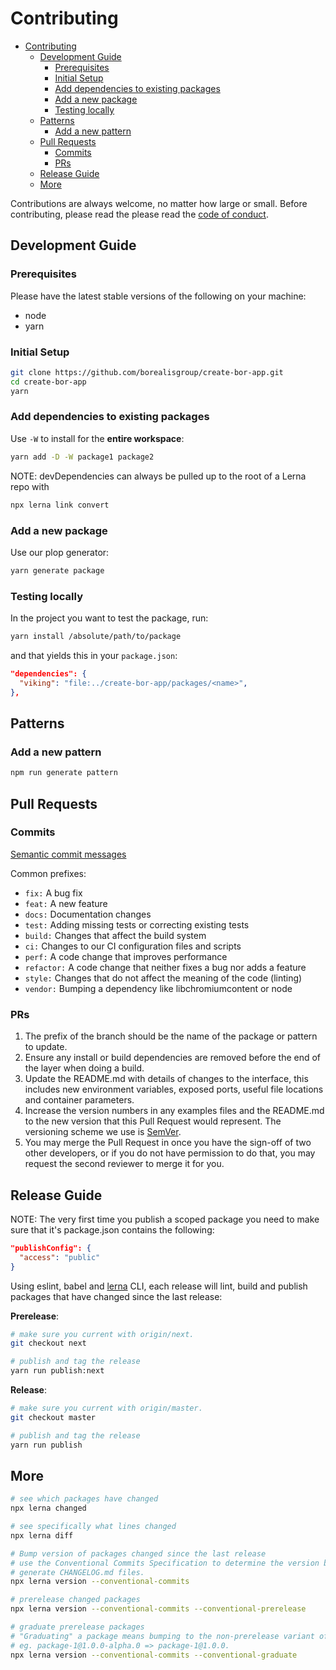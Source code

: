 # Contributing

- [Contributing](#contributing)
  - [Development Guide](#development-guide)
    - [Prerequisites](#prerequisites)
    - [Initial Setup](#initial-setup)
    - [Add dependencies to existing packages](#add-dependencies-to-existing-packages)
    - [Add a new package](#add-a-new-package)
    - [Testing locally](#testing-locally)
  - [Patterns](#patterns)
    - [Add a new pattern](#add-a-new-pattern)
  - [Pull Requests](#pull-requests)
    - [Commits](#commits)
    - [PRs](#prs)
  - [Release Guide](#release-guide)
  - [More](#more)

Contributions are always welcome, no matter how large or small. Before contributing, please read the please read the
[code of conduct](https://github.com/borealisgroup/create-bor-app/master/CODE_OF_CONDUCT.md).

## Development Guide

### Prerequisites

Please have the latest stable versions of the following on your machine:

- node
- yarn

### Initial Setup

```bash
git clone https://github.com/borealisgroup/create-bor-app.git
cd create-bor-app
yarn
```

### Add dependencies to existing packages

Use `-W` to install for the **entire workspace**:

```bash
yarn add -D -W package1 package2
```

NOTE: devDependencies can always be pulled up to the root of a Lerna repo with

```bash
npx lerna link convert
```

### Add a new package

Use our plop generator:

```bash
yarn generate package
```

### Testing locally

In the project you want to test the package, run:

```bash
yarn install /absolute/path/to/package
```

and that yields this in your `package.json`:

```json
"dependencies": {
  "viking": "file:../create-bor-app/packages/<name>",
},
```

## Patterns

### Add a new pattern

```bash
npm run generate pattern
```

## Pull Requests

### Commits

[Semantic commit messages](https://electronjs.org/docs/development/pull-requests#commit-message-guidelines)

Common prefixes:

- `fix:` A bug fix
- `feat:` A new feature
- `docs:` Documentation changes
- `test:` Adding missing tests or correcting existing tests
- `build:` Changes that affect the build system
- `ci:` Changes to our CI configuration files and scripts
- `perf:` A code change that improves performance
- `refactor:` A code change that neither fixes a bug nor adds a feature
- `style:` Changes that do not affect the meaning of the code (linting)
- `vendor:` Bumping a dependency like libchromiumcontent or node

### PRs

1. The prefix of the branch should be the name of the package or pattern to update.
2. Ensure any install or build dependencies are removed before the end of the layer when doing a
   build.
3. Update the README.md with details of changes to the interface, this includes new environment
   variables, exposed ports, useful file locations and container parameters.
4. Increase the version numbers in any examples files and the README.md to the new version that this
   Pull Request would represent. The versioning scheme we use is [SemVer](http://semver.org/).
5. You may merge the Pull Request in once you have the sign-off of two other developers, or if you
   do not have permission to do that, you may request the second reviewer to merge it for you.

## Release Guide

NOTE: The very first time you publish a scoped package you need to make sure that it's package.json contains the following:

```json
"publishConfig": {
  "access": "public"
}
```

Using eslint, babel and [lerna](https://github.com/lerna/lerna/tree/master/commands/publish) CLI, each release will lint, build and publish packages that have changed since the last release:

**Prerelease**:

```bash
# make sure you current with origin/next.
git checkout next

# publish and tag the release
yarn run publish:next
```

**Release**:

```bash
# make sure you current with origin/master.
git checkout master

# publish and tag the release
yarn run publish
```

## More

```bash
# see which packages have changed
npx lerna changed

# see specifically what lines changed
npx lerna diff

# Bump version of packages changed since the last release
# use the Conventional Commits Specification to determine the version bump and 
# generate CHANGELOG.md files.
npx lerna version --conventional-commits

# prerelease changed packages
npx lerna version --conventional-commits --conventional-prerelease

# graduate prerelease packages
# "Graduating" a package means bumping to the non-prerelease variant of a prerelease version
# eg. package-1@1.0.0-alpha.0 => package-1@1.0.0.
npx lerna version --conventional-commits --conventional-graduate

```
